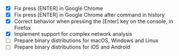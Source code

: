- [x] Fix press [ENTER] in Google Chrome
- [x] Fix press [ENTER] in Google Chrome after command in history
- [x] Correct behavior when pressing the [Enter] key on the console, in Firefox
- [x] Implement support for complex network analysis
- [ ] Prepare binary distributions for macOS, Windows and Linux
- [ ] Prepare binary distributions for iOS and Android
